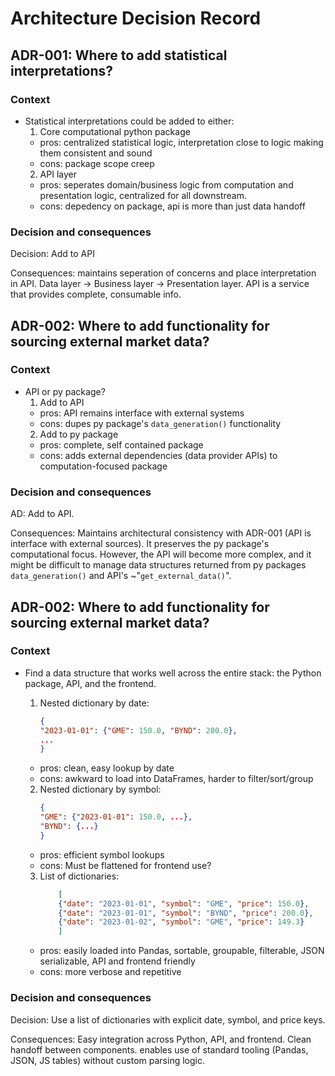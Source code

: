# Architecture Decision Record

## ADR-001: Where to add statistical interpretations?

### Context
- Statistical interpretations could be added to either:
    1. Core computational python package
    - pros: centralized statistical logic, interpretation close to logic making them consistent and sound
    - cons: package scope creep
    2. API layer
    - pros: seperates domain/business logic from computation and presentation logic, centralized for all downstream. 
    - cons: depedency on package, api is more than just data handoff

### Decision and consequences

Decision: Add to API

Consequences: maintains seperation of concerns and place interpretation in API. Data layer -> Business layer -> Presentation layer. API is a service that provides complete, consumable info.

## ADR-002: Where to add functionality for sourcing external market data?

### Context
-  API or py package?
    1. Add to API
    - pros: API remains interface with external systems
    - cons: dupes py package's `data_generation()` functionality
    2. Add to py package
    - pros: complete, self contained package
    - cons: adds external dependencies (data provider APIs) to computation-focused package

### Decision and consequences

AD: Add to API.

Consequences: Maintains architectural consistency with ADR-001 (API is interface with external sources). It preserves the py package's computational focus. However, the API will become more complex, and it might be difficult to manage data structures returned from py packages `data_generation()` and API's ~"`get_external_data()`".

## ADR-002: Where to add functionality for sourcing external market data?

### Context

- Find a data structure that works well across the entire stack: the Python package, API, and the frontend.
    1. Nested dictionary by date:
        ```json
        {
        "2023-01-01": {"GME": 150.0, "BYND": 200.0},
        ...
        }
        ```
    - pros: clean, easy lookup by date
    - cons: awkward to load into DataFrames, harder to filter/sort/group

    2. Nested dictionary by symbol:
        ```json
        {
        "GME": {"2023-01-01": 150.0, ...},
        "BYND": {...}
        }
        ```
    - pros: efficient symbol lookups
    - cons: Must be flattened for frontend use?

    3. List of dictionaries:
        ```json
            [
            {"date": "2023-01-01", "symbol": "GME", "price": 150.0},
            {"date": "2023-01-01", "symbol": "BYND", "price": 200.0},
            {"date": "2023-01-02", "symbol": "GME", "price": 149.3}
            ]
        ```
    - pros: easily loaded into Pandas, sortable, groupable, filterable, JSON serializable, API and frontend friendly
    - cons: more verbose and repetitive

### Decision and consequences

Decision: Use a list of dictionaries with explicit date, symbol, and price keys.

Consequences: Easy integration across Python, API, and frontend. Clean handoff between components. enables use of standard tooling (Pandas, JSON, JS tables) without custom parsing logic.
